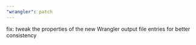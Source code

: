 ```yaml
---
"wrangler": patch
---
```


fix: tweak the properties of the new Wrangler output file entries for better consistency
